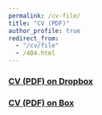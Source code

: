 ```yaml
---
permalink: /cv-file/
title: "CV (PDF)"
author_profile: true
redirect_from: 
  - "/cv/file"
  - /404.html
---
```

### [CV (PDF) on Dropbox](https://www.dropbox.com/scl/fo/1qx93n6jonshjxp3rkr67/h?rlkey=64i2fqc92ewtdksg6skp268mf&dl=0)
### [CV (PDF) on Box](https://app.box.com/s/ms7hwi9usrps9rqbp5r04vhh3ptvgm3h)
